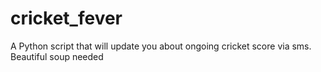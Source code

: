 # cricket_fever
A Python script that will update you about ongoing cricket score via sms.
Beautiful soup needed
